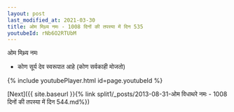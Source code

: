 ```yaml
---
layout: post
last_modified_at: 2021-03-30
title: ओम मिथ्र्य नमः - 1008 दिनों की तपस्या में दिन 535
youtubeId: rNb6O2RTUbM
---
```

 
 
 ओम मिथ्र्य नमः  
 
 -  कोण सूर्य देव स्वरूपात आहे (कोण सर्वकाही मोजतो) 
 
  
 
  
 
 
 
 
 
 


{% include youtubePlayer.html id=page.youtubeId %}
 
[Next]({{ site.baseurl }}{% link  split1/_posts/2013-08-31-ओम विधाथरे नमः - 1008 दिनों की तपस्या में दिन 544.md%})
 
